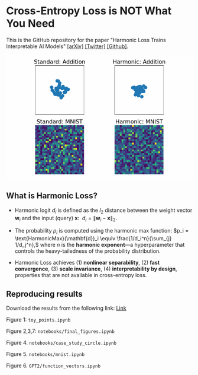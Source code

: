 # Cross-Entropy Loss is NOT What You Need

This is the GitHub repository for the paper "Harmonic Loss Trains Interpretable AI Models" [[arXiv]]() [[Twitter]]() [[Github]](https://github.com/KindXiaoming/grow-crystals).

![Harmonic Demo](./figures/weights_evolution.gif)

## What is Harmonic Loss?
- Harmonic logit $d_i$ is defined as the $l_2$ distance between the weight vector $\mathbf{w}_i$ and the input (query) $\mathbf{x}$:&nbsp; $d_i = \|\mathbf{w}_i - \mathbf{x}\|_2$.

- The probability $p_i$ is computed using the harmonic max function:
  $p_i = \text{HarmonicMax}(\mathbf{d})_i \equiv \frac{1/d_i^n}{\sum_{j} 1/d_j^n},$  where $n$ is the **harmonic exponent**—a hyperparameter that controls the heavy-tailedness of the probability distribution.

- Harmonic Loss achieves (1) **nonlinear separability**, (2)  **fast convergence**, (3) **scale invariance**, (4) **interpretability by design**, properties that are not available in cross-entropy loss.


## Reproducing results

Download the results from the following link: [Link](https://www.dropbox.com/scl/fi/9kj9aw1ymgsw0qya7sh8h/harmonic-data.zip?rlkey=6oc804x2r3ocmx3jidow4uqcp&st=e7i81esq&dl=0)

Figure 1: ``toy_points.ipynb``

Figure 2,3,7: ``notebooks/final_figures.ipynb``

Figure 4. ``notebooks/case_study_circle.ipynb``

Figure 5. ``notebooks/mnist.ipynb``

Figure 6. ``GPT2/function_vectors.ipynb``
